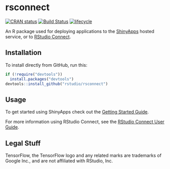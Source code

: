 
rsconnect
=======================================================


[![CRAN status](https://www.r-pkg.org/badges/version/rsconnect)](https://cran.r-project.org/package=rsconnect)
[![Build Status](https://travis-ci.org/rstudio/rsconnect.svg?branch=master)](https://travis-ci.org/rstudio/rsconnect)
[![lifecycle](https://img.shields.io/badge/lifecycle-stable-brightgreen.svg)](https://www.tidyverse.org/lifecycle/#stable)


An R package used for deploying applications to the [ShinyApps](http://shinyapps.io/) hosted service, 
or to [RStudio Connect](https://www.rstudio.com/products/connect/).

## Installation

To install directly from GitHub, run this:

```r
if (!require("devtools"))
  install.packages("devtools")
devtools::install_github("rstudio/rsconnect")
```

## Usage

To get started using ShinyApps check out the [Getting Started Guide](http://shiny.rstudio.com/articles/shinyapps.html).

For more information using RStudio Connect, see the [RStudio Connect User Guide](http://docs.rstudio.com/connect/user/index.html).


## Legal Stuff

TensorFlow, the TensorFlow logo and any related marks are trademarks of Google Inc., and are not affiliated with RStudio, Inc.
